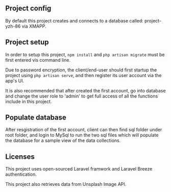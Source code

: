 ## Project config

By default this project creates and connects to a database called: project-yzh-86 via XMAPP.

## Project setup

In order to setup this project, `npm install` and `php artisan migrate` must be first entered vis command line. 

Due to password encryption, the client/end-user should first startup the project using `php artisan serve`, and then register its user account via the app's UI.

It is also recommended that after created the first account, go into database and change the user role to 'admin' to get full access of all the functions include in this project. 

## Populate database

After resgistration of the first account, client can then find sql folder under root folder, and login to MySql to run the two sql files which will populate the database for a sample view of the data collections.

## Licenses

This project uses open-sourced Laravel framwork and Laravel Breeze authentication.

This project also retrieves data from Unsplash Image API.